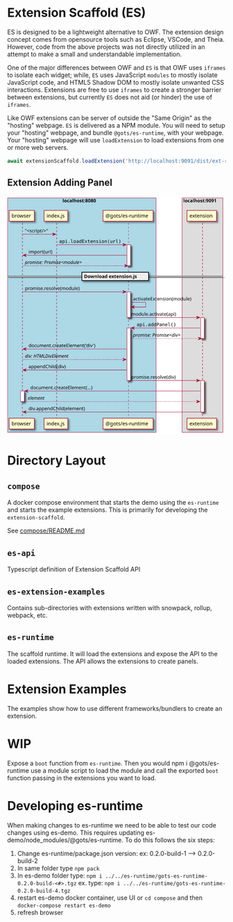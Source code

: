 # Extension Scaffold (ES)

ES is designed to be a lightweight alternative to OWF.
The extension design concept comes from opensource tools such as Eclipse, VSCode, and Theia.
However, code from the above projects was not directly utilized
in an attempt to make a small and understandable implementation.

One of the major differences between OWF and `ES` is that OWF uses `iframes` to isolate each widget;
while, `ES` uses JavaScript `modules` to mostly isolate JavaScript code,
and HTML5 Shadow DOM to mostly isolate unwanted CSS interactions.
Extensions are free to use `iframes` to create a stronger barrier between extensions,
but currently `ES` does not aid (or hinder) the use of `iframes`.

Like OWF extensions can be server of outside the "Same Origin" as the "hosting" webpage.
`ES` is delivered as a NPM module.
You will need to setup your "hosting" webpage, and bundle `@gots/es-runtime`, with your webpage.
Your "hosting" webpage will use `loadExtension` to load extensions from one or more web servers.

```typescript
await extensionScaffold.loadExtension('http://localhost:9091/dist/ext-react-snowpack.js')
```

## Extension Adding Panel

![Extension Adding Panel](out/Extension-Adding-Panel/Extension-Adding-Panel.svg)

# Directory Layout

## `compose`

A docker compose environment that starts the demo 
using the `es-runtime` and starts the example extensions.
This is primarily for developing the `extension-scaffold`.

See [compose/README.md](compose/README.md)


## `es-api`

Typescript definition of Extension Scaffold API

## `es-extension-examples`

Contains sub-directories with extensions written with snowpack, rollup, webpack, etc.

## `es-runtime`

The scaffold runtime. It will load the extensions and expose the API to the loaded extensions.
The API allows the extensions to create panels.

# Extension Examples

The examples show how to use different frameworks/bundlers to create an extension.

# WIP

Expose a `boot` function from `es-runtime`. Then you would
npm i @gots/es-runtime
use a module script to load the module
and call the exported `boot` function passing
in the extensions you want to load.

# Developing es-runtime

When making changes to es-runtime we need to be able to test our code changes
using es-demo. This requires updating es-demo/node_modules/@gots/es-runtime.
To do this follows the six steps:
1) Change es-runtime/package.json version: ex: 0.2.0-build-1 --> 0.2.0-build-2
2) In same folder type `npm pack`
3) In es-demo folder type:
   `npm i ../../es-runtime/gots-es-runtime-0.2.0-build-<#>.tgz`
    ex. type:
    `npm i ../../es-runtime/gots-es-runtime-0.2.0-build-4.tgz`
4) restart es-demo docker container, use UI or `cd compose`
   and then `docker-compose restart es-demo`
5) refresh browser
